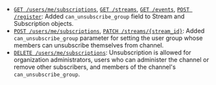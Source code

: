 * [`GET /users/me/subscriptions`](/api/get-subscriptions),
  [`GET /streams`](/api/get-streams), [`GET /events`](/api/get-events),
  [`POST /register`](/api/register-queue): Added `can_unsubscribe_group`
  field to Stream and Subscription objects.
* [`POST /users/me/subscriptions`](/api/subscribe),
  [`PATCH /streams/{stream_id}`](/api/update-stream): Added `can_unsubscribe_group`
  parameter for setting the user group whose members can unsubscribe themselves from channel.
* [`DELETE /users/me/subscriptions`](/api/unsubscribe): Unsubscription is allowed for organization administrators,
  users who can administer the channel or remove other subscribers, and members of the channel's `can_unsubscribe_group`.
